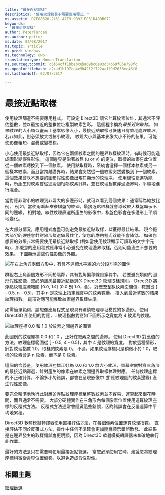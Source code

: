 ```yaml
---
title: "最接近點取樣"
description: "使用紋理篩選不需要應用程式。"
ms.assetid: D7F88320-2C61-47E9-9B92-EC31D48DB079
keywords:
- "最接近點取樣"
author: PeterTurcan
ms.author: pettur
ms.date: 02/08/2017
ms.topic: article
ms.prod: windows
ms.technology: uwp
translationtype: Human Translation
ms.sourcegitcommit: c6b64cff1bbebc8ba69bc6e03d34b69f85e798fc
ms.openlocfilehash: a2ead1b197ce4e504212f722aaf09d2038ec46f8
ms.lasthandoff: 02/07/2017

---
```


# <a name="span-iddirect3dconceptsnearest-pointsamplingspannearest-point-sampling"></a><span id="direct3dconcepts.nearest-point_sampling"></span>最接近點取樣


使用紋理篩選不需要應用程式。 可設定 Direct3D 讓它計算紋素位址，其通常不評估整數，並以最接近的整數位址複製紋素色彩。 這個程序稱為*最接近點取樣*。 如果紋理的大小類似畫面上基本影像大小，最接近點取樣可快速且有效地處理紋理。 若非如此，則必須放大或縮小紋理。 紋理大小與基本影像大小不符的結果，可能使影像粗短、混疊或變模糊。

小心使用最接近點取樣，因為它在兩個紋素之間的邊界取樣紋理時，有時候可能造成圖形變假性影像。 這個邊界是沿著紋理 (u or v) 的定位，取樣的紋素在此位置從一個紋素轉換到下一個紋素。 使用點取樣時，系統會選擇一個樣本紋素或另一個樣本紋素，而且當跨越邊界時，結果會突然從一個紋素突然變換到下一個紋素。 這個效果會以不想要的圖形假性影像出現在顯示的紋理中。 使用線性篩選功能時，所產生的紋素會從這兩個相鄰紋素計算，並在紋理指數穿過邊界時，平順地進行混合。

當對應非常小的紋理到非常大的多邊形時，就可以看到這個效果︰通常稱為縮放比例。 例如，當使用看起來像棋盤的紋理，最接近點取樣就會導致較大棋盤顯示不同的邊緣。 相對地，線性紋理篩選所產生的影像中，棋盤色彩會在多邊形上平順地變化。

在大部分情況，應用程式會盡可能避免最接近點取樣，以獲得最佳結果。 現今絕大部分的硬體會針對線形篩選做最佳化，使您的應用程式效能不會降低。 如果您想要的效果非常需要使用最接近點取樣 (例如當使用紋理顯示可讀取的文字字元時)，那麼您的應用程式應非常小心避免在紋理邊界取樣，否則可能產生不想要的效果。 下圖顯示這些假性影像的外觀。

![在右上角的兩個方形中，有具不連續水平線的六分段方塊的圖例](images/ptrtfct.png)

群組右上角兩個方形不同於隔鄰，其有對角偏移線貫穿其中。 若要避免類似的圖形假性影像，您必須熟悉最接近點篩選的 Direct3D 紋理取樣規則。 Direct3D 將浮點紋理座標範圍 \[0.0, 1.0\] (0.0 到 1.0，含)，對應至整數紋素空間值，範圍從 \[ - 0.5, n - 0.5\]，其中 n 是紋理上指定維度中的紋素數量。 捨入到最近整數的結果紋理指數。 這項對應可能導致紋素邊界取樣失準。

如需簡單範例，請想像應用程式呈現具有環繞紋理尋址模式的多邊形。 使用 Direct3D 所使用的對應，u 紋理指數對應如下圖所示之寬度為 4 紋素的紋理。

![紋理座標 0.0 和 1.0 於紋素之間邊界的圖表](images/ptsmpprb.png)

此圖例的紋理座標 0.0 和 1.0 ，正好在紋素之間的邊界。 使用 Direct3D 對應值的方法，紋理座標範圍從 \[ - 0.5, 4 - 0.5\]，其中 4 是紋理的寬度。 對於這種情形，針對紋理指數 1.0，取樣的紋素是 0。 不過，如果紋理座標只是稍微小於 1.0，取樣的紋素會是 n 紋素，而不是 0 紋素。

這個的含義是，使用紋理座標正好為 0.0 和 1.0 放大小紋理，螢幕空間對齊三角形的最接近點篩選，針對產生的像素在紋素之間邊界取樣紋理對應。 任何紋理座標的不正確計算，不論多小的錯誤，都會在呈現影像中 (對應紋理圖的紋素邊緣) 產生假性影像。

要完全精準地執行此對應的浮點紋理座標至整數紋素並不容易，運算起來很花時間，而且通常不需要。 大部分硬體實作在三角形內每個像素位置使用運算紋理座標的反覆式方法。 反覆式方法通常會隱藏這些錯誤，因為錯誤會在反覆運算中平均地累積。

Direct3D 軟體模擬轉譯器使用直接評估方法，在每個像素位置運算紋理指數。 直接評估不同於反覆式方法，操作中任何不準確會更加隨機顯示錯誤散發。 此結果是在邊界發生的取樣錯誤會更明顯，因為 Direct3D 軟體模擬轉譯器未準確地執行此作業。

最好的方法是只在需要時使用最接近點篩選。 當您必須使用它時，建議您將紋理座標稍微從邊界位置偏移，以避免造成假性影像。

## <a name="span-idrelated-topicsspanrelated-topics"></a><span id="related-topics"></span>相關主題


[紋理篩選](texture-filtering.md)

 

 





